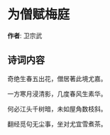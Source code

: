 # 为僧赋梅庭

**作者**: 卫宗武

## 诗词内容

奇绝生春五出花，僧居著此境尤嘉。

一方寒月浸清影，几度春风生素华。

何必江头千树暗，未如屋角数枝斜。

翻经觅句无尘事，坐对尤宜雪煮茶。


